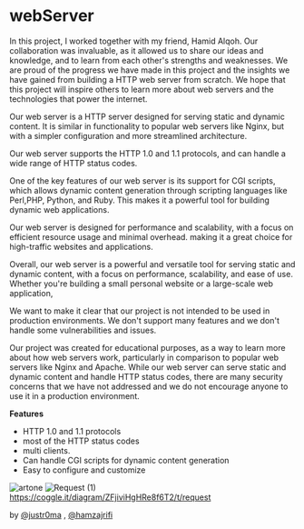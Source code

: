 # webServer

In this project, I worked together with my friend, Hamid Alqoh. Our collaboration was invaluable, as it allowed us to share our ideas and knowledge, and to learn from each other's strengths and weaknesses. We are proud of the progress we have made in this project and the insights we have gained from building a HTTP web server from scratch. We hope that this project will inspire others to learn more about web servers and the technologies that power the internet.

Our web server is a HTTP server designed for serving static and dynamic content. It is similar in functionality to popular web servers like Nginx, but with a simpler configuration and more streamlined architecture.

Our web server supports the HTTP 1.0 and 1.1 protocols, and can handle a wide range of HTTP status codes.

One of the key features of our web server is its support for CGI scripts, which allows dynamic content generation through scripting languages like Perl,PHP,  Python, and Ruby. This makes it a powerful tool for building dynamic web applications.

Our web server is designed for performance and scalability, with a focus on efficient resource usage and minimal overhead. making it a great choice for high-traffic websites and applications.

Overall, our web server is a powerful and versatile tool for serving static and dynamic content, with a focus on performance, scalability, and ease of use. Whether you're building a small personal website or a large-scale web application,

We want to make it clear that our project is not intended to be used in production environments. We don't support many features and we don't handle some vulnerabilities and issues.

Our project was created for educational purposes, as a way to learn more about how web servers work, particularly in comparison to popular web servers like Nginx and Apache. While our web server can serve static and dynamic content and handle HTTP status codes, there are many security concerns that we have not addressed and we do not encourage anyone to use it in a production environment.

**Features**
- HTTP 1.0 and 1.1 protocols
- most of the HTTP status codes
- multi clients.
- Can handle CGI scripts for dynamic content generation
- Easy to configure and customize

![artone](https://user-images.githubusercontent.com/82651196/236962561-0112fd02-afb0-4a17-9db9-fac86e4c41c4.png)
![Request (1)](https://user-images.githubusercontent.com/82651196/236962568-a034b76f-566b-46c9-b1e9-91a8475c4501.png)
https://coggle.it/diagram/ZFjiviHgHRe8f6T2/t/request


by [@justr0ma]( https://github.com/justr0ma ) , [@hamzajrifi]( https://github.com/hamzajrifi )
